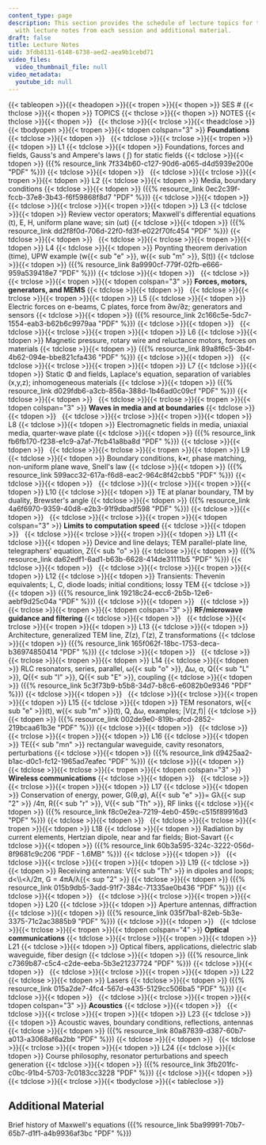 ```yaml
---
content_type: page
description: This section provides the schedule of lecture topics for the course along
  with lecture notes from each session and additional material.
draft: false
title: Lecture Notes
uid: 3fdb8131-6148-6738-aed2-aea9b1cebd71
video_files:
  video_thumbnail_file: null
video_metadata:
  youtube_id: null
---
```

{{< tableopen >}}{{< theadopen >}}{{< tropen >}}{{< thopen >}}
SES #
{{< thclose >}}{{< thopen >}}
TOPICS
{{< thclose >}}{{< thopen >}}
NOTES
{{< thclose >}}{{< thopen >}}
 
{{< thclose >}}{{< trclose >}}{{< theadclose >}}{{< tbodyopen >}}{{< tropen >}}{{< tdopen colspan="3" >}}
**Foundations**
{{< tdclose >}}{{< tdopen >}}
 
{{< tdclose >}}{{< trclose >}}{{< tropen >}}{{< tdopen >}}
L1
{{< tdclose >}}{{< tdopen >}}
Foundations, forces and fields, Gauss's and Ampere's laws ( ∫) for static fields
{{< tdclose >}}{{< tdopen >}}
({{% resource_link 7f334b60-c127-90d6-a065-d4d5939e200e "PDF" %}})
{{< tdclose >}}{{< tdopen >}}
 
{{< tdclose >}}{{< trclose >}}{{< tropen >}}{{< tdopen >}}
L2
{{< tdclose >}}{{< tdopen >}}
Media, boundary conditions
{{< tdclose >}}{{< tdopen >}}
({{% resource_link 0ec2c39f-fccb-37e8-3b43-f6f59868f8d7 "PDF" %}})
{{< tdclose >}}{{< tdopen >}}
 
{{< tdclose >}}{{< trclose >}}{{< tropen >}}{{< tdopen >}}
L3
{{< tdclose >}}{{< tdopen >}}
Review vector operators; Maxwell's differential equations (t), E, H, uniform plane wave; sin (ωt)
{{< tdclose >}}{{< tdopen >}}
({{% resource_link dd2f8f0d-706d-22f0-fd3f-e022f70fc454 "PDF" %}})
{{< tdclose >}}{{< tdopen >}}
 
{{< tdclose >}}{{< trclose >}}{{< tropen >}}{{< tdopen >}}
L4
{{< tdclose >}}{{< tdopen >}}
Poynting theorem derivation (time), UPW example (w{{< sub "e" >}}, w{{< sub "m" >}}, S(t))
{{< tdclose >}}{{< tdopen >}}
({{% resource_link 8a9990cf-779f-02fb-e666-959a539418e7 "PDF" %}})
{{< tdclose >}}{{< tdopen >}}
 
{{< tdclose >}}{{< trclose >}}{{< tropen >}}{{< tdopen colspan="3" >}}
**Forces, motors, generators, and MEMS**
{{< tdclose >}}{{< tdopen >}}
 
{{< tdclose >}}{{< trclose >}}{{< tropen >}}{{< tdopen >}}
L5
{{< tdclose >}}{{< tdopen >}}
Electric forces on e-beams, C plates, force from ∂w/∂z; generators and sensors
{{< tdclose >}}{{< tdopen >}}
({{% resource_link 2c166c5e-5dc7-1554-eab3-b62b6c9979aa "PDF" %}})
{{< tdclose >}}{{< tdopen >}}
 
{{< tdclose >}}{{< trclose >}}{{< tropen >}}{{< tdopen >}}
L6
{{< tdclose >}}{{< tdopen >}}
Magnetic pressure, rotary wire and reluctance motors, forces on materials
{{< tdclose >}}{{< tdopen >}}
({{% resource_link 89a8f6c5-3b4f-4b62-094e-bbe821cfa436 "PDF" %}})
{{< tdclose >}}{{< tdopen >}}
 
{{< tdclose >}}{{< trclose >}}{{< tropen >}}{{< tdopen >}}
L7
{{< tdclose >}}{{< tdopen >}}
Static Φ and fields, Laplace's equation, separation of variables (x,y,z); inhomogeneous materials
{{< tdclose >}}{{< tdopen >}}
({{% resource_link d029fdb6-a3cb-856a-388d-1b46ad0c09cf "PDF" %}})
{{< tdclose >}}{{< tdopen >}}
 
{{< tdclose >}}{{< trclose >}}{{< tropen >}}{{< tdopen colspan="3" >}}
**Waves in media and at boundaries**
{{< tdclose >}}{{< tdopen >}}
 
{{< tdclose >}}{{< trclose >}}{{< tropen >}}{{< tdopen >}}
L8
{{< tdclose >}}{{< tdopen >}}
Electromagnetic fields in media, uniaxial media, quarter-wave plate
{{< tdclose >}}{{< tdopen >}}
({{% resource_link fb6fb170-f238-e1c9-a7af-7fcb41a8ba8d "PDF" %}})
{{< tdclose >}}{{< tdopen >}}
 
{{< tdclose >}}{{< trclose >}}{{< tropen >}}{{< tdopen >}}
L9
{{< tdclose >}}{{< tdopen >}}
Boundary conditions, k•r, phase matching, non-uniform plane wave, Snell's law
{{< tdclose >}}{{< tdopen >}}
({{% resource_link 599acc32-617a-f6d8-eac2-964c8f42cbb5 "PDF" %}})
{{< tdclose >}}{{< tdopen >}}
 
{{< tdclose >}}{{< trclose >}}{{< tropen >}}{{< tdopen >}}
L10
{{< tdclose >}}{{< tdopen >}}
TE at planar boundary, TM by duality, Brewster's angle
{{< tdclose >}}{{< tdopen >}}
({{% resource_link 4a6f6970-9359-40d8-e2b3-91f9dbadf598 "PDF" %}})
{{< tdclose >}}{{< tdopen >}}
 
{{< tdclose >}}{{< trclose >}}{{< tropen >}}{{< tdopen colspan="3" >}}
**Limits to computation speed**
{{< tdclose >}}{{< tdopen >}}
 
{{< tdclose >}}{{< trclose >}}{{< tropen >}}{{< tdopen >}}
L11
{{< tdclose >}}{{< tdopen >}}
Device and line delays; TEM parallel-plate line, telegraphers' equation, Z{{< sub "o" >}}
{{< tdclose >}}{{< tdopen >}}
({{% resource_link da62edf1-6ad1-b63b-6628-414de31111b5 "PDF" %}})
{{< tdclose >}}{{< tdopen >}}
 
{{< tdclose >}}{{< trclose >}}{{< tropen >}}{{< tdopen >}}
L12
{{< tdclose >}}{{< tdopen >}}
Transients: Thevenin equivalents; L, C, diode loads; initial conditions; lossy TEM
{{< tdclose >}}{{< tdopen >}}
({{% resource_link 19218c24-ecc6-2b5b-12e6-aebf9d25c04a "PDF" %}})
{{< tdclose >}}{{< tdopen >}}
 
{{< tdclose >}}{{< trclose >}}{{< tropen >}}{{< tdopen colspan="3" >}}
**RF/microwave guidance and filtering**
{{< tdclose >}}{{< tdopen >}}
 
{{< tdclose >}}{{< trclose >}}{{< tropen >}}{{< tdopen >}}
L13
{{< tdclose >}}{{< tdopen >}}
Architecture, generalized TEM line, Ζ(z), Γ(z), Ζ transformations
{{< tdclose >}}{{< tdopen >}}
({{% resource_link 165f062f-18bc-1753-deca-b36974850414 "PDF" %}})
{{< tdclose >}}{{< tdopen >}}
 
{{< tdclose >}}{{< trclose >}}{{< tropen >}}{{< tdopen >}}
L14
{{< tdclose >}}{{< tdopen >}}
RLC resonators, series, parallel, ω{{< sub "o" >}}, ∆ω, α, Q{{< sub "L" >}}, Q{{< sub "I" >}}, Q{{< sub "E" >}}, coupling
{{< tdclose >}}{{< tdopen >}}
({{% resource_link 5c3f73b9-b5b8-34d7-b8c6-e6082b0e9346 "PDF" %}})
{{< tdclose >}}{{< tdopen >}}
 
{{< tdclose >}}{{< trclose >}}{{< tropen >}}{{< tdopen >}}
L15
{{< tdclose >}}{{< tdopen >}}
TEM resonators, w{{< sub "e" >}}(t), w{{< sub "m" >}}(t), Q, ∆ω, examples; |V(z,f)|
{{< tdclose >}}{{< tdopen >}}
({{% resource_link 002de9e0-819b-afcd-2852-219bcaa61b3e "PDF" %}})
{{< tdclose >}}{{< tdopen >}}
 
{{< tdclose >}}{{< trclose >}}{{< tropen >}}{{< tdopen >}}
L16
{{< tdclose >}}{{< tdopen >}}
TE{{< sub "mn" >}} rectangular waveguide, cavity resonators, perturbations
{{< tdclose >}}{{< tdopen >}}
({{% resource_link d9425aa2-b1ac-d0c1-fc12-1965ad7eafec "PDF" %}})
{{< tdclose >}}{{< tdopen >}}
 
{{< tdclose >}}{{< trclose >}}{{< tropen >}}{{< tdopen colspan="3" >}}
**Wireless communications**
{{< tdclose >}}{{< tdopen >}}
 
{{< tdclose >}}{{< trclose >}}{{< tropen >}}{{< tdopen >}}
L17
{{< tdclose >}}{{< tdopen >}}
Conservation of energy, power, G(θ,φ), A{{< sub "e" >}}\= Gλ{{< sup "2" >}} /4π, R{{< sub "r" >}}, V{{< sub "Th" >}}, RF links
{{< tdclose >}}{{< tdopen >}}
({{% resource_link f8c0e2ea-7219-4eb0-459c-c515f89916d3 "PDF" %}})
{{< tdclose >}}{{< tdopen >}}
 
{{< tdclose >}}{{< trclose >}}{{< tropen >}}{{< tdopen >}}
L18
{{< tdclose >}}{{< tdopen >}}
Radiation by current elements, Hertzian dipole, near and far fields; Biot-Savart
{{< tdclose >}}{{< tdopen >}}
({{% resource_link 60b3a595-324c-3222-056d-8f9681c9c206 "PDF - 1.6MB" %}})
{{< tdclose >}}{{< tdopen >}}
 
{{< tdclose >}}{{< trclose >}}{{< tropen >}}{{< tdopen >}}
L19
{{< tdclose >}}{{< tdopen >}}
Receiving antennas: V{{< sub "Th" >}} in dipoles and loops; d\<\\\\\<λ/2π, G = 4πA/λ{{< sup "2" >}}
{{< tdclose >}}{{< tdopen >}}
({{% resource_link 015b9db5-3add-91f7-384c-71335ae0b436 "PDF" %}})
{{< tdclose >}}{{< tdopen >}}
 
{{< tdclose >}}{{< trclose >}}{{< tropen >}}{{< tdopen >}}
L20
{{< tdclose >}}{{< tdopen >}}
Aperture antennas, diffraction
{{< tdclose >}}{{< tdopen >}}
({{% resource_link 035f7ba1-82eb-5b3e-3375-71c2ac3885b9 "PDF" %}})
{{< tdclose >}}{{< tdopen >}}
 
{{< tdclose >}}{{< trclose >}}{{< tropen >}}{{< tdopen colspan="4" >}}
**Optical communications**
{{< tdclose >}}{{< trclose >}}{{< tropen >}}{{< tdopen >}}
L21
{{< tdclose >}}{{< tdopen >}}
Optical fibers, applications, dielectric slab waveguide, fiber design
{{< tdclose >}}{{< tdopen >}}
({{% resource_link c7369b87-c5c4-c2de-eeba-5b3e21237724 "PDF" %}})
{{< tdclose >}}{{< tdopen >}}
 
{{< tdclose >}}{{< trclose >}}{{< tropen >}}{{< tdopen >}}
L22
{{< tdclose >}}{{< tdopen >}}
Lasers
{{< tdclose >}}{{< tdopen >}}
({{% resource_link 015a2de7-4fc4-567d-e435-5129cc506ba5 "PDF" %}})
{{< tdclose >}}{{< tdopen >}}
 
{{< tdclose >}}{{< trclose >}}{{< tropen >}}{{< tdopen colspan="3" >}}
**Acoustics**
{{< tdclose >}}{{< tdopen >}}
 
{{< tdclose >}}{{< trclose >}}{{< tropen >}}{{< tdopen >}}
L23
{{< tdclose >}}{{< tdopen >}}
Acoustic waves, boundary conditions, reflections, antennas
{{< tdclose >}}{{< tdopen >}}
({{% resource_link 80a87839-d387-60b7-a013-a3068af6a2bb "PDF" %}})
{{< tdclose >}}{{< tdopen >}}
 
{{< tdclose >}}{{< trclose >}}{{< tropen >}}{{< tdopen >}}
L24
{{< tdclose >}}{{< tdopen >}}
Course philosophy, resonator perturbations and speech generation
{{< tdclose >}}{{< tdopen >}}
({{% resource_link 3fb201fc-c0bc-91b4-5703-7c0183cc3228 "PDF" %}})
{{< tdclose >}}{{< tdopen >}}
 
{{< tdclose >}}{{< trclose >}}{{< tbodyclose >}}{{< tableclose >}}

## Additional Material

Brief history of Maxwell's equations ({{% resource_link 5ba99991-70b7-65b7-d1f1-a4b9936af3bc "PDF" %}})